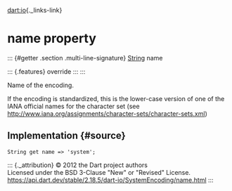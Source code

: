 [dart:io](../../dart-io/dart-io-library){._links-link}

name property
=============

::: {#getter .section .multi-line-signature}
[String](../../dart-core/string-class) name

::: {.features}
override
:::
:::

Name of the encoding.

If the encoding is standardized, this is the lower-case version of one
of the IANA official names for the character set (see
<http://www.iana.org/assignments/character-sets/character-sets.xml>)

Implementation {#source}
--------------

``` {.language-dart data-language="dart"}
String get name => 'system';
```

::: {._attribution}
© 2012 the Dart project authors\
Licensed under the BSD 3-Clause \"New\" or \"Revised\" License.\
<https://api.dart.dev/stable/2.18.5/dart-io/SystemEncoding/name.html>
:::
